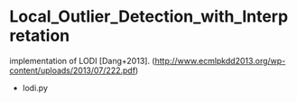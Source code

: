# Local_Outlier_Detection_with_Interpretation
implementation of LODI [Dang+2013]. (http://www.ecmlpkdd2013.org/wp-content/uploads/2013/07/222.pdf)

- lodi.py
